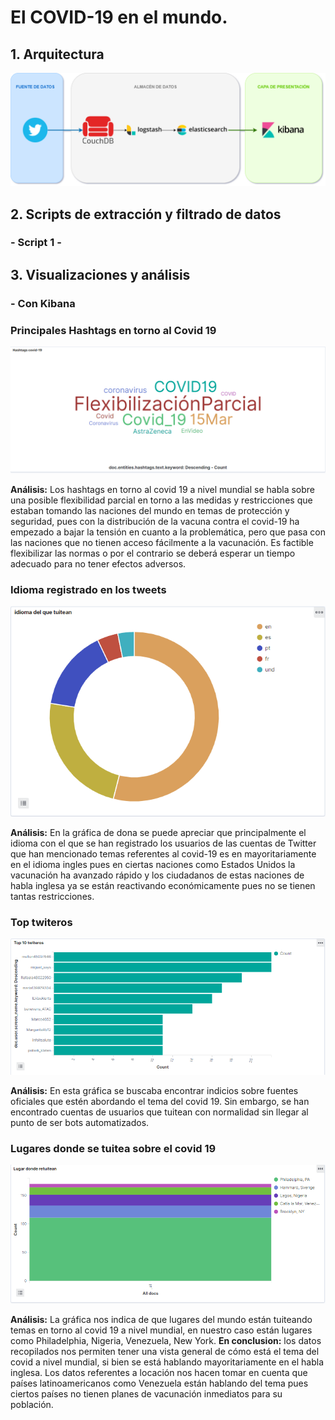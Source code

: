 # El COVID-19 en el mundo.
## 1. Arquitectura
![alt text](https://github.com/Eddy-Hipo/Proyecto-Final-Analisis/blob/main/4_Covid19/DataLake_COVID.png)
## 2. Scripts de extracción y filtrado de datos
### - Script 1 - 
## 3. Visualizaciones y análisis
### - Con Kibana
### Principales Hashtags en torno al Covid 19 
![alt text](https://github.com/Eddy-Hipo/Proyecto-Final-Analisis/blob/main/4_Covid19/Visualizaciones/Hashtags_covid_19.png)

**Análisis:** Los hashtags en torno al covid 19 a nivel mundial se habla sobre una posible flexibilidad parcial en torno a las medidas y restricciones que estaban tomando las naciones del mundo en temas de protección y seguridad, pues con la distribución de la vacuna contra el covid-19 ha empezado a bajar la tensión en cuanto a la problemática, pero que pasa con las naciones que no tienen acceso fácilmente a la vacunación. Es factible flexibilizar las normas o por el contrario se deberá esperar un tiempo adecuado para no tener efectos adversos.   

### Idioma registrado en los tweets
![alt text](https://github.com/Eddy-Hipo/Proyecto-Final-Analisis/blob/main/4_Covid19/Visualizaciones/Idioma_origen_covid_19.png)

**Análisis:** En la gráfica de dona se puede apreciar que principalmente el idioma con el que se han registrado los usuarios de las cuentas de Twitter que han mencionado temas referentes al covid-19 es en mayoritariamente en el idioma ingles pues en ciertas naciones como Estados Unidos la vacunación ha avanzado rápido y los ciudadanos de estas naciones de habla inglesa ya se están reactivando económicamente pues no se tienen tantas restricciones. 

### Top twiteros
![alt text](https://github.com/Eddy-Hipo/Proyecto-Final-Analisis/blob/main/4_Covid19/Visualizaciones/TopTuiteros.png)

**Análisis:** En esta gráfica se buscaba encontrar indicios sobre fuentes oficiales que estén abordando el tema del covid 19. Sin embargo, se han encontrado cuentas de usuarios que tuitean con normalidad sin llegar al punto de ser bots automatizados. 

### Lugares donde se tuitea sobre el covid 19
![alt text](https://github.com/Eddy-Hipo/Proyecto-Final-Analisis/blob/main/4_Covid19/Visualizaciones/Principales_lugares_donde_twitean.png)

**Análisis:** La gráfica nos indica de que lugares del mundo están tuiteando temas en torno al covid 19 a nivel mundial, en nuestro caso están lugares como Philadelphia, Nigeria, Venezuela, New York.
**En conclusion:** los datos recopilados nos permiten tener una vista general de cómo está el tema del covid a nivel mundial, si bien se está hablando mayoritariamente en el habla inglesa. Los datos referentes a locación nos hacen tomar en cuenta que países latinoamericanos como Venezuela están hablando del tema pues ciertos países no tienen planes de vacunación inmediatos para su población. 

